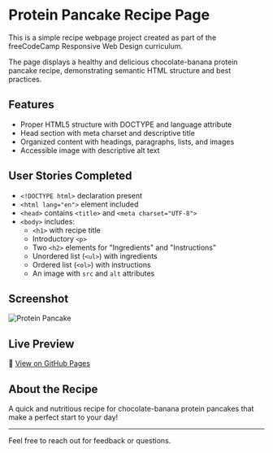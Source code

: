 # Protein Pancake Recipe Page

This is a simple recipe webpage project created as part of the freeCodeCamp Responsive Web Design curriculum.

The page displays a healthy and delicious chocolate-banana protein pancake recipe, demonstrating semantic HTML structure and best practices.

## Features

- Proper HTML5 structure with DOCTYPE and language attribute
- Head section with meta charset and descriptive title
- Organized content with headings, paragraphs, lists, and images
- Accessible image with descriptive alt text

## User Stories Completed

- `<!DOCTYPE html>` declaration present
- `<html lang="en">` element included
- `<head>` contains `<title>` and `<meta charset="UTF-8">`
- `<body>` includes:
  - `<h1>` with recipe title
  - Introductory `<p>`
  - Two `<h2>` elements for "Ingredients" and "Instructions"
  - Unordered list (`<ul>`) with ingredients
  - Ordered list (`<ol>`) with instructions
  - An image with `src` and `alt` attributes

## Screenshot

![Protein Pancake](https://fityemek.com/wp-content/uploads/2015/10/protein-pankek-%C3%A7ikolatal%C4%B1-muzlu.jpg)

## Live Preview

🚀 [View on GitHub Pages](https://teomanacarer.github.io/protein-pancake-recipe/)

## About the Recipe

A quick and nutritious recipe for chocolate-banana protein pancakes that make a perfect start to your day!

---

Feel free to reach out for feedback or questions.
